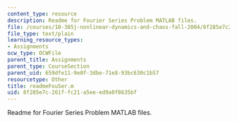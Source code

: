 ```yaml
---
content_type: resource
description: Readme for Fourier Series Problem MATLAB files.
file: /courses/18-385j-nonlinear-dynamics-and-chaos-fall-2004/8f285e7c261ffc21a5eeed9a0f8635bf_readmeFouSer.m
file_type: text/plain
learning_resource_types:
- Assignments
ocw_type: OCWFile
parent_title: Assignments
parent_type: CourseSection
parent_uid: 659dfe11-9e0f-3dbe-71e8-93bc630c1b57
resourcetype: Other
title: readmeFouSer.m
uid: 8f285e7c-261f-fc21-a5ee-ed9a0f8635bf
---
```

Readme for Fourier Series Problem MATLAB files.

